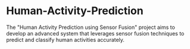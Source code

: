 # Human-Activity-Prediction
The "Human Activity Prediction using Sensor Fusion" project aims to develop an advanced system that leverages sensor fusion techniques to predict and classify human activities accurately. 
